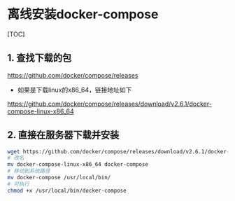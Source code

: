 # 离线安装docker-compose

[TOC]

## 1. 查找下载的包

<https://github.com/docker/compose/releases>

- 如果是下载linux的x86_64，链接地址如下

<https://github.com/docker/compose/releases/download/v2.6.1/docker-compose-linux-x86_64>

## 2. 直接在服务器下载并安装

```sh
wget https://github.com/docker/compose/releases/download/v2.6.1/docker-compose-linux-x86_64
# 改名
mv docker-compose-linux-x86_64 docker-compose
# 移动到系统路径
mv docker-compose /usr/local/bin/
# 可执行
chmod +x /usr/local/bin/docker-compose
```

